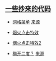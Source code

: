 ## [一些抄来的代码](https://llsccm.github.io/code-snippet/)

- [网格菜单](./menu/) [来源](https://www.bilibili.com/video/BV1Uu4y1J7m9)

- [烟火点击特效](./fireworks/)

- [烟火点击特效2](./fireworks2/)

- [梅开二度？](./plum/) [来源](https://www.bilibili.com/video/BV1wY411n7er)

